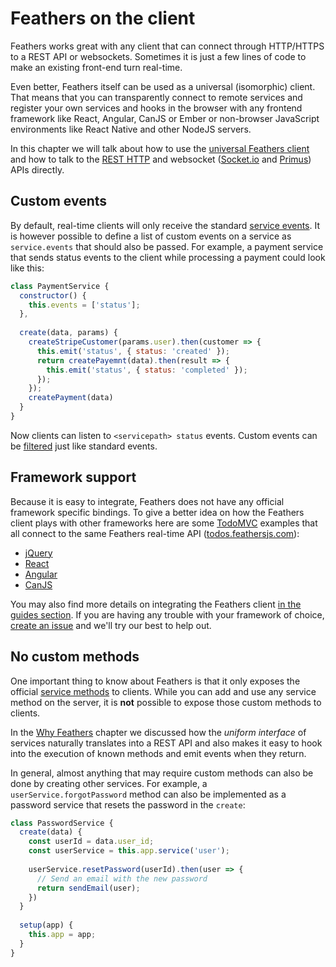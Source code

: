 # Feathers on the client

Feathers works great with any client that can connect through HTTP/HTTPS to a REST API or websockets. Sometimes it is just a few lines of code to make an existing front-end turn real-time. 

Even better, Feathers itself can be used as a universal (isomorphic) client. That means that you can transparently connect to remote services and register your own services and hooks in the browser with any frontend framework like React, Angular, CanJS or Ember or non-browser JavaScript environments like React Native and other NodeJS servers.

In this chapter we will talk about how to use the [universal Feathers client](feathers.md) and how to talk to the [REST HTTP](rest.md) and websocket ([Socket.io](socket-io.md) and [Primus](primus.md)) APIs directly.

## Custom events

By default, real-time clients will only receive the standard [service events](../real-time/events.md). It is however possible to define a list of custom events on a service as `service.events` that should also be passed. For example, a payment service that sends status events to the client while processing a payment could look like this:

```js
class PaymentService {
  constructor() {
    this.events = ['status'];
  },
  
  create(data, params) {
    createStripeCustomer(params.user).then(customer => {
      this.emit('status', { status: 'created' });
      return createPayemnt(data).then(result => {
        this.emit('status', { status: 'completed' });
      });
    });
    createPayment(data)
  }
}
```

Now clients can listen to `<servicepath> status` events. Custom events can be [filtered](filtering.md) just like standard events.

## Framework support

Because it is easy to integrate, Feathers does not have any official framework specific bindings. To give a better idea on how the Feathers client plays with other frameworks here are some [TodoMVC](http://todomvc.com/) examples that all connect to the same Feathers real-time API ([todos.feathersjs.com](http://todos.feathersjs.com)):

- [jQuery](http://feathersjs.github.io/todomvc/feathers/jquery/)
- [React](http://feathersjs.github.io/todomvc/feathers/react/)
- [Angular](http://feathersjs.github.io/todomvc/feathers/angularjs/)
- [CanJS](http://feathersjs.github.io/todomvc/feathers/canjs/)

You may also find more details on integrating the Feathers client [in the guides section](../guides/readme.md). If you are having any trouble with your framework of choice, [create an issue](https://github.com/feathersjs/feathers/issues/new) and we'll try our best to help out.

## No custom methods

One important thing to know about Feathers is that it only exposes the official [service methods](../services/readme.md) to clients. While you can add and use any service method on the server, it is __not__ possible to expose those custom methods to clients.

In the [Why Feathers](../why/readme.md) chapter we discussed how the _uniform interface_ of services naturally translates into a REST API and also makes it easy to hook into the execution of known methods and emit events when they return.

In general, almost anything that may require custom methods can also be done by creating other services. For example, a `userService.forgotPassword` method can also be implemented as a password service that resets the password in the `create`:

```js
class PasswordService {
  create(data) {
    const userId = data.user_id;
    const userService = this.app.service('user');
    
    userService.resetPassword(userId).then(user => {
      // Send an email with the new password
      return sendEmail(user);
    })
  }
  
  setup(app) {
    this.app = app;
  }
}
```
